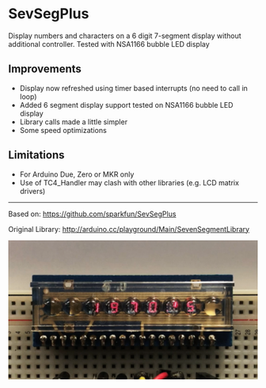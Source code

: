 # SevSegPlus

Display numbers and characters on a 6 digit 7-segment display without additional controller. Tested with NSA1166 bubble LED display

## Improvements

- Display now refreshed using timer based interrupts (no need to call in loop)
- Added 6 segment display support tested on NSA1166 bubble LED display
- Library calls made a little simpler
- Some speed optimizations

## Limitations

- For Arduino Due, Zero or MKR only
- Use of TC4_Handler may clash with other libraries (e.g. LCD matrix drivers)

---
Based on: https://github.com/sparkfun/SevSegPlus

Original Library: http://arduino.cc/playground/Main/SevenSegmentLibrary


![Alt Text](https://github.com/8bitkick/SevSegPlus/blob/master/examples/example.png?raw=true)

